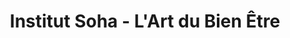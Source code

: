 ---
title: "Institut Soha - L'Art du Bien Être"
url: /millau/institut-soha-lart-du-bien-etre/
shop: massage
---